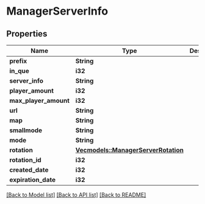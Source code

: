 # ManagerServerInfo

## Properties

Name | Type | Description | Notes
------------ | ------------- | ------------- | -------------
**prefix** | **String** |  | 
**in_que** | **i32** |  | 
**server_info** | **String** |  | 
**player_amount** | **i32** |  | 
**max_player_amount** | **i32** |  | 
**url** | **String** |  | 
**map** | **String** |  | 
**smallmode** | **String** |  | 
**mode** | **String** |  | 
**rotation** | [**Vec<models::ManagerServerRotation>**](ManagerServerRotation.md) |  | 
**rotation_id** | **i32** |  | 
**created_date** | **i32** |  | 
**expiration_date** | **i32** |  | 

[[Back to Model list]](../README.md#documentation-for-models) [[Back to API list]](../README.md#documentation-for-api-endpoints) [[Back to README]](../README.md)



